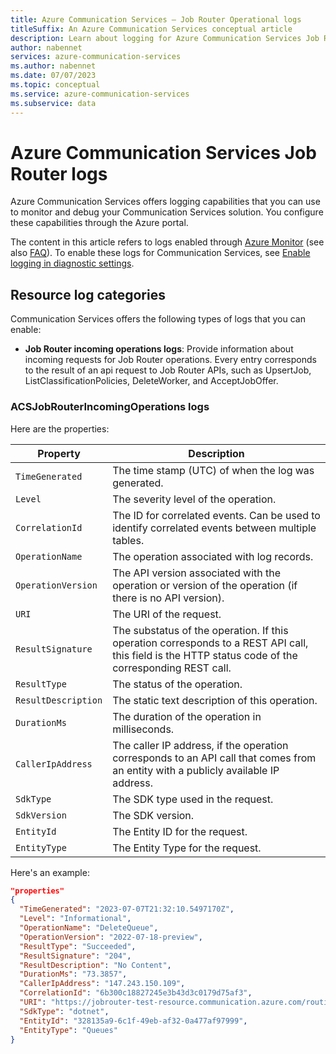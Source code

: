 ```yaml
--- 
title: Azure Communication Services – Job Router Operational logs 
titleSuffix: An Azure Communication Services conceptual article 
description: Learn about logging for Azure Communication Services Job Router. 
author: nabennet 
services: azure-communication-services 
ms.author: nabennet 
ms.date: 07/07/2023 
ms.topic: conceptual 
ms.service: azure-communication-services 
ms.subservice: data 
--- 
```


# Azure Communication Services Job Router logs

Azure Communication Services offers logging capabilities that you can use to monitor and debug your Communication Services solution. You configure these capabilities through the Azure portal.

The content in this article refers to logs enabled through [Azure Monitor](/azure/azure-monitor/overview) (see also [FAQ](/azure/azure-monitor/overview#frequently-asked-questions)). To enable these logs for Communication Services, see [Enable logging in diagnostic settings](../enable-logging.md).

## Resource log categories

Communication Services offers the following types of logs that you can enable:

* **Job Router incoming operations logs**: Provide information about incoming requests for Job Router operations. Every entry corresponds to the result of an api request to Job Router APIs, such as UpsertJob, ListClassificationPolicies, DeleteWorker, and AcceptJobOffer.

### ACSJobRouterIncomingOperations logs

Here are the properties:

| Property | Description |
| -------- | ---------------|
| `TimeGenerated` | The time stamp (UTC) of when the log was generated. |
| `Level`         | The severity level of the operation. |
| `CorrelationId` | The ID for correlated events. Can be used to identify correlated events between multiple tables. |
| `OperationName` | The operation associated with log records. |
| `OperationVersion` | The API version associated with the operation or version of the operation (if there is no API version). |
| `URI` | The URI of the request. |
| `ResultSignature` | The substatus of the operation. If this operation corresponds to a REST API call, this field is the HTTP status code of the corresponding REST call. |
| `ResultType`     | The status of the operation. |
| `ResultDescription` | The static text description of this operation. |
| `DurationMs`       | The duration of the operation in milliseconds. |
| `CallerIpAddress` | The caller IP address, if the operation corresponds to an API call that comes from an entity with a publicly available IP address. |
| `SdkType`         | The SDK type used in the request. |
| `SdkVersion`      | The SDK version. |
| `EntityId`        | The Entity ID for the request. |
| `EntityType`      | The Entity Type for the request. |

Here's an example:

```json
"properties" 
{ 
  "TimeGenerated": "2023-07-07T21:32:10.5497170Z",
  "Level": "Informational",
  "OperationName": "DeleteQueue",
  "OperationVersion": "2022-07-18-preview",
  "ResultType": "Succeeded",
  "ResultSignature": "204",
  "ResultDescription": "No Content", 
  "DurationMs": "73.3857",
  "CallerIpAddress": "147.243.150.109",
  "CorrelationId": "6b300c18827245e3b43d3c0179d75af3",
  "URI": "https://jobrouter-test-resource.communication.azure.com/routing/queues/328135a9-6c1f-49eb-af32-0a477af97999?api-version=2022-07-18-preview",
  "SdkType": "dotnet",
  "EntityId": "328135a9-6c1f-49eb-af32-0a477af97999",
  "EntityType": "Queues"
}
```
